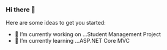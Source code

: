 ### Hi there 👋


Here are some ideas to get you started:

- 🔭 I’m currently working on ...Student Management Project
- 🌱 I’m currently learning ...ASP.NET Core MVC

